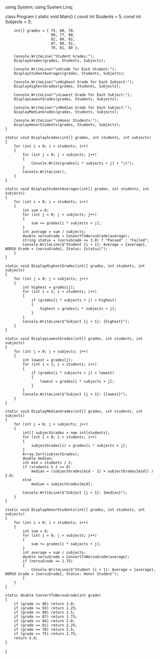 using System;
using System.Linq;

class Program
{
    static void Main()
    {
        const int Students = 5;
        const int Subjects = 3;

        int[] grades = { 75, 60, 78, 
                         90, 77, 90,
                         82, 89, 82, 
                         97, 90, 91,
                         78, 81, 88 };

        Console.WriteLine("Student Grades:");
        DisplayGrades(grades, Students, Subjects);

        Console.WriteLine("\nGrade for Each Student:");
        DisplayStudentAverages(grades, Students, Subjects);

        Console.WriteLine("\nHighest Grade for Each Subject:");
        DisplayHighestGrades(grades, Students, Subjects);

        Console.WriteLine("\nLowest Grade for Each Subject:");
        DisplayLowestGrades(grades, Students, Subjects);

        Console.WriteLine("\nMedian Grade for Each Subject:");
        DisplayMedianGrades(grades, Students, Subjects);

        Console.WriteLine("\nHonor Students:");
        DisplayHonorStudents(grades, Students, Subjects);
    }

    static void DisplayGrades(int[] grades, int students, int subjects)
    {
        for (int i = 0; i < students; i++)
        {
            for (int j = 0; j < subjects; j++)
            {
                Console.Write(grades[i * subjects + j] + "\t");
            }
            Console.WriteLine();
        }
    }

    static void DisplayStudentAverages(int[] grades, int students, int subjects)
    {
        for (int i = 0; i < students; i++)
        {
            int sum = 0;
            for (int j = 0; j < subjects; j++)
            {
                sum += grades[i * subjects + j];
            }
            int average = sum / subjects;
            double norsuGrade = ConvertToNorsuGrade(average);
            string status = (norsuGrade <= 3.0) ? "Passed" : "Failed";
            Console.WriteLine($"Student {i + 1}: Average = {average}, NORSU Grade = {norsuGrade}, Status: {status}");
        }
    }

    static void DisplayHighestGrades(int[] grades, int students, int subjects)
    {
        for (int j = 0; j < subjects; j++)
        {
            int highest = grades[j];
            for (int i = 1; i < students; i++)
            {
                if (grades[i * subjects + j] > highest)
                {
                    highest = grades[i * subjects + j];
                }
            }
            Console.WriteLine($"Subject {j + 1}: {highest}");
        }
    }

    static void DisplayLowestGrades(int[] grades, int students, int subjects)
    {
        for (int j = 0; j < subjects; j++)
        {
            int lowest = grades[j];
            for (int i = 1; i < students; i++)
            {
                if (grades[i * subjects + j] < lowest)
                {
                    lowest = grades[i * subjects + j];
                }
            }
            Console.WriteLine($"Subject {j + 1}: {lowest}");
        }
    }

    static void DisplayMedianGrades(int[] grades, int students, int subjects)
    {
        for (int j = 0; j < subjects; j++)
        {
            int[] subjectGrades = new int[students];
            for (int i = 0; i < students; i++)
            {
                subjectGrades[i] = grades[i * subjects + j];
            }
            Array.Sort(subjectGrades);
            double median;
            int mid = students / 2;
            if (students % 2 == 0)
                median = (subjectGrades[mid - 1] + subjectGrades[mid]) / 2.0;
            else
                median = subjectGrades[mid];

            Console.WriteLine($"Subject {j + 1}: {median}");
        }
    }

    static void DisplayHonorStudents(int[] grades, int students, int subjects)
    {
        for (int i = 0; i < students; i++)
        {
            int sum = 0;
            for (int j = 0; j < subjects; j++)
            {
                sum += grades[i * subjects + j];
            }
            int average = sum / subjects;
            double norsuGrade = ConvertToNorsuGrade(average);
            if (norsuGrade <= 1.75)
            {
                Console.WriteLine($"Student {i + 1}: Average = {average}, NORSU Grade = {norsuGrade}, Status: Honor Student");
            }
        }
    }

    static double ConvertToNorsuGrade(int grade)
    {
        if (grade >= 96) return 1.0;
        if (grade >= 93) return 1.25;
        if (grade >= 90) return 1.5;
        if (grade >= 87) return 1.75;
        if (grade >= 84) return 2.0;
        if (grade >= 81) return 2.25;
        if (grade >= 78) return 2.5;
        if (grade >= 75) return 2.75;
        return 5.0;
    }
}
